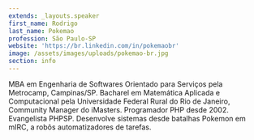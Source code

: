 ```yaml
---
extends: _layouts.speaker
first_name: Rodrigo
last_name: Pokemao
profession: São Paulo-SP
website: 'https://br.linkedin.com/in/pokemaobr'
image: /assets/images/uploads/pokemao-br.jpg
section: info
---
```

MBA em Engenharia de Softwares Orientado para Serviços pela Metrocamp, Campinas/SP. Bacharel em Matemática Aplicada e Computacional pela Universidade Federal Rural do Rio de Janeiro, Community Manager do iMasters. Programador PHP desde 2002. Evangelista PHPSP. Desenvolve sistemas desde batalhas Pokemon em mIRC, a robôs automatizadores de tarefas.
